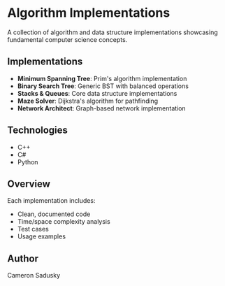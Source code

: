 # Algorithm Implementations

A collection of algorithm and data structure implementations showcasing fundamental computer science concepts.

## Implementations

- **Minimum Spanning Tree**: Prim's algorithm implementation
- **Binary Search Tree**: Generic BST with balanced operations
- **Stacks & Queues**: Core data structure implementations
- **Maze Solver**: Dijkstra's algorithm for pathfinding
- **Network Architect**: Graph-based network implementation

## Technologies
- C++
- C#
- Python

## Overview
Each implementation includes:
- Clean, documented code
- Time/space complexity analysis
- Test cases
- Usage examples

## Author
Cameron Sadusky 